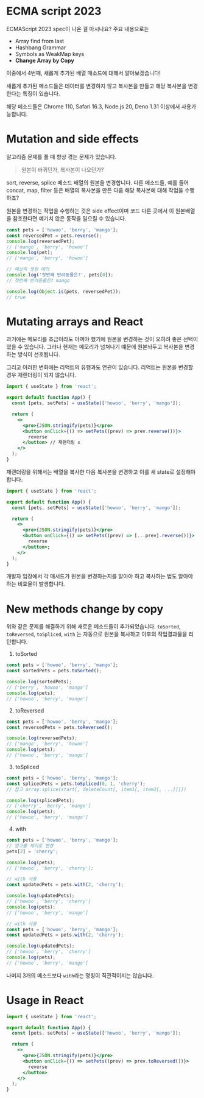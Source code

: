 # ECMA script 2023

ECMAScript 2023 spec이 나온 걸 아시나요?
주요 내용으로는

- Array find from last
- Hashbang Grammar
- Symbols as WeakMap keys
- <b>Change Array by Copy</b>

이중에서 4번째, 새롭게 추가된 배열 매소드에 대해서 알아보겠습니다!

새롭게 추가된 메소드들은 데이터를 변경하지 않고 복사본을 만들고 해당 복사본을 변경한다는 특징이 있습니다.

해당 메소드들은 Chrome 110, Safari 16.3, Node.js 20, Deno 1.31 이상에서 사용가능합니다.

# Mutation and side effects

알고리즘 문제를 풀 때 항상 겪는 문제가 있습니다.

> 원본이 바뀌던가, 복사본이 나오던가?

sort, reverse, splice 메소드 배열의 원본을 변경합니다.
다른 메소드들, 예를 들어 concat, map, filter 등은 배열의 복사본을 만든 다음 해당 복사본에 대해 작업을 수행하죠?

원본을 변경하는 작업을 수행하는 것은 side effect이며 코드 다른 곳에서 이 원본배열을 참조한다면 예기치 않은 동작을 일으킬 수 있습니다.

```js
const pets = ['howoo', 'berry', 'mango'];
const reversedPet = pets.reverse();
console.log(reversedPet);
// ['mango', 'berry', 'howoo']
console.log(pet);
// ['mango', 'berry', 'howoo']

// 예상치 못한 에러
console.log('첫번째 반려동물은?', pets[0]);
// 첫번째 반려동물은? mango

console.log(Object.is(pets, reversedPet));
// true
```

# Mutating arrays and React

과거에는 메모리를 조금이라도 아껴야 했기에 원본을 변경하는 것이 오히려 좋은 선택이였을 수 있습니다.
그러나 현재는 메모리가 넘쳐나기 떄문에 원본놔두고 복사본을 변경하는 방식이 선호됩니다.

그리고 이러한 변화에는 리액트의 유행과도 연관이 있습니다.
리액트는 원본을 변경할 경우 재렌더링이 되지 않습니다.

```jsx
import { useState } from 'react';

export default function App() {
  const [pets, setPets] = useState(['howoo', 'berry', 'mango']);

  return (
    <>
      <pre>{JSON.stringify(pets)}</pre>
      <button onClick={() => setPets((prev) => prev.reverse())}>
        reverse
      </button> // 재랜더링 x
    </>
  );
}
```

재랜더링을 위해서는 배열을 복사한 다음 복사본을 변경하고 이를 새 state로 설정해야 합니다.

```jsx
import { useState } from 'react';

export default function App() {
  const [pets, setPets] = useState(['howoo', 'berry', 'mango']);

  return (
    <>
      <pre>{JSON.stringify(pets)}</pre>
      <button onClick={() => setPets((prev) => [...prev].reverse())}>
        reverse
      </button>;
    </>
  );
}
```

개발자 입장에서 각 매서드가 원본을 변경하는지를 알아야 하고 복사하는 법도 알아야 하는 비효율이 발생합니다.

# New methods change by copy

위와 같은 문제를 해결하기 위해 새로운 메소드들이 추가되었습니다.
`toSorted`, `toReversed`, `toSpliced`, `with` 는 자동으로 원본을 복사하고 이후의 작업결과물을 리턴합니다.

1. toSorted

```js
const pets = ['howoo', 'berry', 'mango'];
const sortedPets = pets.toSorted();

console.log(sortedPets);
// ['berry', 'howoo', 'mango']
console.log(pets);
// ['howoo', 'berry', 'mango']
```

2. toReversed

```js
const pets = ['howoo', 'berry', 'mango'];
const reversedPets = pets.toReversed();

console.log(reversedPets);
// ['mango', 'berry', 'howoo']
console.log(pets);
// ['howoo', 'berry', 'mango']
```

3. toSpliced

```js
const pets = ['howoo', 'berry', 'mango'];
const splicedPets = pets.toSpliced(0, 1, 'cherry');
// 참고 array.splice(start[, deleteCount[, item1[, item2[, ...]]]])

console.log(splicedPets);
// ['cherry', 'berry', 'mango']
console.log(pets);
// ['howoo', 'berry', 'mango']
```

4. with

```js
const pets = ['howoo', 'berry', 'mango'];
// 망고를 체리로 변경
pets[2] = 'cherry';

console.log(pets);
// ['howoo', 'berry', 'cherry'];
```

```js
// with 사용
const updatedPets = pets.with(2, 'cherry');

console.log(updatedPets);
// ['howoo', 'berry', 'cherry']
console.log(pets);
// ['howoo', 'berry', 'mango']
```

```js
// with 사용
const pets = ['howoo', 'berry', 'mango'];
const updatedPets = pets.with(2, 'cherry');

console.log(updatedPets);
// ['howoo', 'berry', 'cherry']
console.log(pets);
// ['howoo', 'berry', 'mango']
```

나머지 3개의 메소드보다 `with`라는 명칭이 직관적이지는 않습니다.

# Usage in React

```jsx
import { useState } from 'react';

export default function App() {
  const [pets, setPets] = useState(['howoo', 'berry', 'mango']);

  return (
    <>
      <pre>{JSON.stringify(pets)}</pre>
      <button onClick={() => setPets((prev) => prev.toReversed())}>
        reverse
      </button>
    </>
  );
}
```
